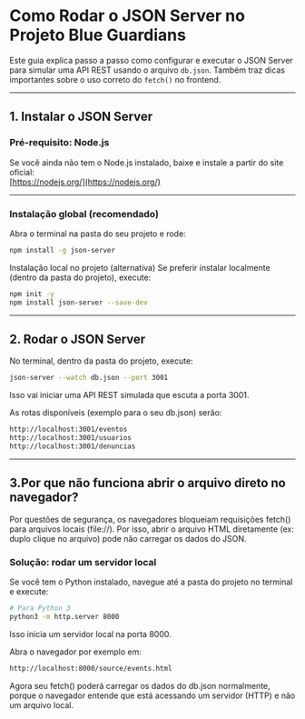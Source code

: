 # Como Rodar o JSON Server no Projeto Blue Guardians

Este guia explica passo a passo como configurar e executar o JSON Server para simular uma API REST usando o arquivo `db.json`. Também traz dicas importantes sobre o uso correto do `fetch()` no frontend.

---

## 1. Instalar o JSON Server

### Pré-requisito: Node.js

Se você ainda não tem o Node.js instalado, baixe e instale a partir do site oficial:  
[https://nodejs.org/](https://nodejs.org/)

---

### Instalação global (recomendado)

Abra o terminal na pasta do seu projeto e rode:

```bash
npm install -g json-server
```

Instalação local no projeto (alternativa)
Se preferir instalar localmente (dentro da pasta do projeto), execute:

```bash
npm init -y
npm install json-server --save-dev
```

---
## 2. Rodar o JSON Server
No terminal, dentro da pasta do projeto, execute:

```bash
json-server --watch db.json --port 3001
```
Isso vai iniciar uma API REST simulada que escuta a porta 3001.

As rotas disponíveis (exemplo para o seu db.json) serão:
```bash
http://localhost:3001/eventos
http://localhost:3001/usuarios
http://localhost:3001/denuncias
```
---

## 3.Por que não funciona abrir o arquivo direto no navegador?
Por questões de segurança, os navegadores bloqueiam requisições fetch() para arquivos locais (file://). Por isso, abrir o arquivo HTML diretamente (ex: duplo clique no arquivo) pode não carregar os dados do JSON.

### Solução: rodar um servidor local
Se você tem o Python instalado, navegue até a pasta do projeto no terminal e execute:
```bash
# Para Python 3
python3 -m http.server 8000
```
Isso inicia um servidor local na porta 8000.

Abra o navegador por exemplo em:
```bash
http://localhost:8000/source/events.html
```
Agora seu fetch() poderá carregar os dados do db.json normalmente, porque o navegador entende que está acessando um servidor (HTTP) e não um arquivo local.